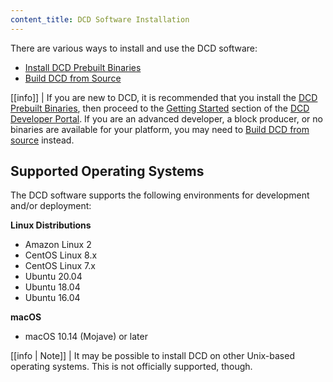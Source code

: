 ```yaml
---
content_title: DCD Software Installation
---
```


There are various ways to install and use the DCD software:

* [Install DCD Prebuilt Binaries](00_install-prebuilt-binaries.md)
* [Build DCD from Source](01_build-from-source/index.md)

[[info]]
| If you are new to DCD, it is recommended that you install the [DCD Prebuilt Binaries](00_install-prebuilt-binaries.md), then proceed to the [Getting Started](https://developers.dcd.io/dcd-home/docs/) section of the [DCD Developer Portal](https://developers.dcd.io/). If you are an advanced developer, a block producer, or no binaries are available for your platform, you may need to [Build DCD from source](01_build-from-source/index.md) instead.

## Supported Operating Systems

The DCD software supports the following environments for development and/or deployment:

**Linux Distributions**
* Amazon Linux 2
* CentOS Linux 8.x
* CentOS Linux 7.x
* Ubuntu 20.04
* Ubuntu 18.04
* Ubuntu 16.04

**macOS**
* macOS 10.14 (Mojave) or later

[[info | Note]]
| It may be possible to install DCD on other Unix-based operating systems. This is not officially supported, though.
